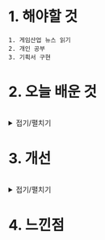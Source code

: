 # 1. 해야할 것
```
1. 게임산업 뉴스 읽기
2. 개인 공부
3. 기획서 구현
```



# 2. 오늘 배운 것
```

```
<details>
<summary>접기/펼치기</summary>

### 프로젝트: JFTC_KSJ / 레벨: JustFollowTheColor


</details>



# 3. 개선
```

```
<details>
<summary>접기/펼치기</summary>


</details>



# 4. 느낀점
```

```


